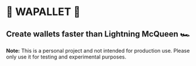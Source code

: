 # 🔑 WAPALLET 🔑
## Create wallets faster than Lightning McQueen 🏎️

**Note:** This is a personal project and not intended for production use. Please only use it for testing and experimental purposes.
